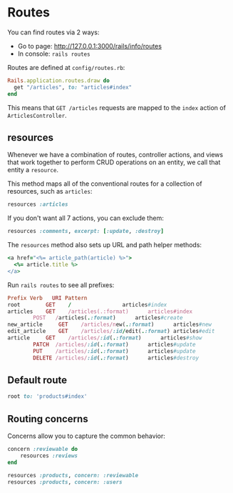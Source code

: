 # Routes

You can find routes via 2 ways:

- Go to page: http://127.0.0.1:3000/rails/info/routes
- In console: `rails routes`

Routes are defined at `config/routes.rb`:

```ruby
Rails.application.routes.draw do
  get "/articles", to: "articles#index"
end
```
This means that `GET /articles` requests are mapped to the `index` action of `ArticlesController`.

## resources

Whenever we have a combination of routes, controller actions, and views that work together 
to perform CRUD operations on an entity, we call that entity a `resource`.

This method maps all of the conventional routes for a collection of resources, such as `articles`:

```ruby
resources :articles
```

If you don't want all 7 actions, you can exclude them:

```ruby
resources :comments, excerpt: [:update, :destroy]
```

The `resources` method also sets up URL and path helper methods:

```ruby
<a href="<%= article_path(article) %>">
  <%= article.title %>
</a>
```
Run `rails routes` to see all prefixes:

```ruby
Prefix Verb   URI Pattern                                                                                       
root 		GET    /				articles#index
articles 	GET    /articles(.:format)		articles#index
		POST   /articles(.:format)		articles#create
new_article 	GET    /articles/new(.:format)		articles#new
edit_article 	GET    /articles/:id/edit(.:format)	articles#edit
article 	GET    /articles/:id(.:format)		articles#show
		PATCH  /articles/:id(.:format)		articles#update
		PUT    /articles/:id(.:format)		articles#update
		DELETE /articles/:id(.:format)		articles#destroy
```

## Default route

```ruby
root to: 'products#index'
```

## Routing concerns

Concerns allow you to capture the common behavior:

```ruby
concern :reviewable do
	resources :reviews
end

resources :products, concern: :reviewable
resources :products, concern: :users
```
